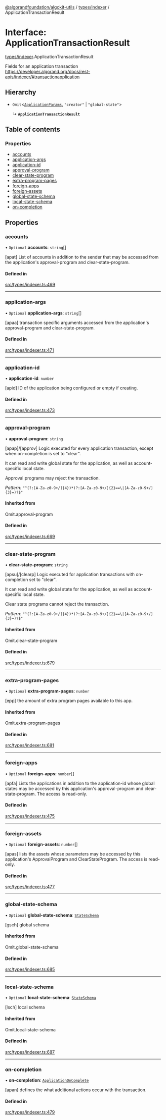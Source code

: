[@algorandfoundation/algokit-utils](../README.md) / [types/indexer](../modules/types_indexer.md) / ApplicationTransactionResult

# Interface: ApplicationTransactionResult

[types/indexer](../modules/types_indexer.md).ApplicationTransactionResult

Fields for an application transaction https://developer.algorand.org/docs/rest-apis/indexer/#transactionapplication

## Hierarchy

- `Omit`\<[`ApplicationParams`](types_indexer.ApplicationParams.md), ``"creator"`` \| ``"global-state"``\>

  ↳ **`ApplicationTransactionResult`**

## Table of contents

### Properties

- [accounts](types_indexer.ApplicationTransactionResult.md#accounts)
- [application-args](types_indexer.ApplicationTransactionResult.md#application-args)
- [application-id](types_indexer.ApplicationTransactionResult.md#application-id)
- [approval-program](types_indexer.ApplicationTransactionResult.md#approval-program)
- [clear-state-program](types_indexer.ApplicationTransactionResult.md#clear-state-program)
- [extra-program-pages](types_indexer.ApplicationTransactionResult.md#extra-program-pages)
- [foreign-apps](types_indexer.ApplicationTransactionResult.md#foreign-apps)
- [foreign-assets](types_indexer.ApplicationTransactionResult.md#foreign-assets)
- [global-state-schema](types_indexer.ApplicationTransactionResult.md#global-state-schema)
- [local-state-schema](types_indexer.ApplicationTransactionResult.md#local-state-schema)
- [on-completion](types_indexer.ApplicationTransactionResult.md#on-completion)

## Properties

### accounts

• `Optional` **accounts**: `string`[]

[apat] List of accounts in addition to the sender that may be accessed from the application's approval-program and clear-state-program.

#### Defined in

[src/types/indexer.ts:469](https://github.com/algorandfoundation/algokit-utils-ts/blob/main/src/types/indexer.ts#L469)

___

### application-args

• `Optional` **application-args**: `string`[]

[apaa] transaction specific arguments accessed from the application's approval-program and clear-state-program.

#### Defined in

[src/types/indexer.ts:471](https://github.com/algorandfoundation/algokit-utils-ts/blob/main/src/types/indexer.ts#L471)

___

### application-id

• **application-id**: `number`

[apid] ID of the application being configured or empty if creating.

#### Defined in

[src/types/indexer.ts:473](https://github.com/algorandfoundation/algokit-utils-ts/blob/main/src/types/indexer.ts#L473)

___

### approval-program

• **approval-program**: `string`

[apap]/[approv] Logic executed for every application transaction, except when on-completion is set to "clear".

It can read and write global state for the application, as well as account-specific local state.

Approval programs may reject the transaction.

*Pattern:* `"^(?:[A-Za-z0-9+/]{4})*(?:[A-Za-z0-9+/]{2}==\|[A-Za-z0-9+/]{3}=)?$"`

#### Inherited from

Omit.approval-program

#### Defined in

[src/types/indexer.ts:669](https://github.com/algorandfoundation/algokit-utils-ts/blob/main/src/types/indexer.ts#L669)

___

### clear-state-program

• **clear-state-program**: `string`

[apsu]/[clearp] Logic executed for application transactions with on-completion set to "clear".

It can read and write global state for the application, as well as account-specific local state.

Clear state programs cannot reject the transaction.

*Pattern:* `"^(?:[A-Za-z0-9+/]{4})*(?:[A-Za-z0-9+/]{2}==\|[A-Za-z0-9+/]{3}=)?$"`

#### Inherited from

Omit.clear-state-program

#### Defined in

[src/types/indexer.ts:679](https://github.com/algorandfoundation/algokit-utils-ts/blob/main/src/types/indexer.ts#L679)

___

### extra-program-pages

• `Optional` **extra-program-pages**: `number`

[epp] the amount of extra program pages available to this app.

#### Inherited from

Omit.extra-program-pages

#### Defined in

[src/types/indexer.ts:681](https://github.com/algorandfoundation/algokit-utils-ts/blob/main/src/types/indexer.ts#L681)

___

### foreign-apps

• `Optional` **foreign-apps**: `number`[]

[apfa] Lists the applications in addition to the application-id whose global states may be accessed by this application's approval-program and clear-state-program. The access is read-only.

#### Defined in

[src/types/indexer.ts:475](https://github.com/algorandfoundation/algokit-utils-ts/blob/main/src/types/indexer.ts#L475)

___

### foreign-assets

• `Optional` **foreign-assets**: `number`[]

[apas] lists the assets whose parameters may be accessed by this application's ApprovalProgram and ClearStateProgram. The access is read-only.

#### Defined in

[src/types/indexer.ts:477](https://github.com/algorandfoundation/algokit-utils-ts/blob/main/src/types/indexer.ts#L477)

___

### global-state-schema

• `Optional` **global-state-schema**: [`StateSchema`](types_indexer.StateSchema.md)

[gsch] global schema

#### Inherited from

Omit.global-state-schema

#### Defined in

[src/types/indexer.ts:685](https://github.com/algorandfoundation/algokit-utils-ts/blob/main/src/types/indexer.ts#L685)

___

### local-state-schema

• `Optional` **local-state-schema**: [`StateSchema`](types_indexer.StateSchema.md)

[lsch] local schema

#### Inherited from

Omit.local-state-schema

#### Defined in

[src/types/indexer.ts:687](https://github.com/algorandfoundation/algokit-utils-ts/blob/main/src/types/indexer.ts#L687)

___

### on-completion

• **on-completion**: [`ApplicationOnComplete`](../enums/types_indexer.ApplicationOnComplete.md)

[apan] defines the what additional actions occur with the transaction.

#### Defined in

[src/types/indexer.ts:479](https://github.com/algorandfoundation/algokit-utils-ts/blob/main/src/types/indexer.ts#L479)

